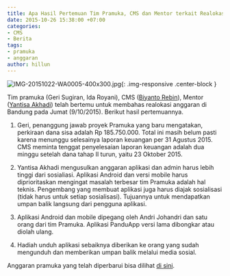 ```yaml
---
title: Apa Hasil Pertemuan Tim Pramuka, CMS dan Mentor terkait Realokasi Anggaran?
date: 2015-10-26 15:38:00 +07:00
categories:
- CMS
- Berita
tags:
- pramuka
- anggaran
author: hillun
---
```


![IMG-20151022-WA0005-400x300.jpg](/uploads/IMG-20151022-WA0005-400x300.jpg){: .img-responsive .center-block }

Tim pramuka (Geri Sugiran, Ida Royani), CMS ([Biyanto Rebin](http://ciptamedia.org/team/biyanto-rebin/)), Mentor ([Yantisa Akhadi](http://ciptamedia.org/team/yantisa-akhadi/)) telah bertemu untuk membahas realokasi anggaran di Bandung pada Jumat (9/10/2015). Berikut hasil pertemuannya.

1. Geri, penanggung jawab proyek Pramuka yang baru mengatakan, perkiraan dana sisa adalah Rp 185.750.000. Total ini masih belum pasti karena menunggu selesainya laporan keuangan per 31 Agustus 2015. CMS meminta tenggat penyelesaian laporan keuangan adalah dua minggu setelah dana tahap II turun, yaitu 23 Oktober 2015.

2. Yantisa Akhadi mengusulkan anggaran aplikasi dan admin harus lebih tinggi dari sosialiasi. Aplikasi Android dan versi mobile harus diprioritaskan mengingat masalah terbesar tim Pramuka adalah hal teknis. Pengembang yang membuat aplikasi juga harus diajak sosialisasi (tidak harus untuk setiap sosialisasi). Tujuannya untuk mendapatkan umpan balik langsung dari pengguna aplikasi.

3. Aplikasi Android dan mobile dipegang oleh Andri Johandri dan satu orang dari tim Pramuka. Aplikasi PanduApp versi lama dibongkar atau diolah ulang.

4. Hadiah unduh aplikasi sebaiknya diberikan ke orang yang sudah mengunduh dan memberikan umpan balik melalui media sosial.

Anggaran pramuka yang telah diperbarui bisa dilihat [di sini](https://docs.google.com/spreadsheets/d/1hfldz8Rk76nIFcceBmxD7ok6Yj--4PNGgIf9xncCbSE/edit#gid=0).